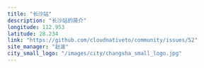 ```yaml
---
title: "长沙站"
description: "长沙站的简介"
longitude: 112.953
latitude: 28.234
link: "https://github.com/cloudnativeto/community/issues/52"
site_manager: "赵波"
city_small_logo: "/images/city/changsha_small_logo.jpg"
---
```

